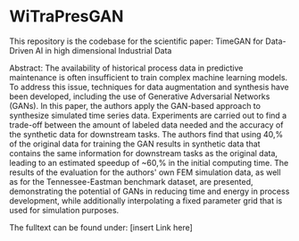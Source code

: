 # WiTraPresGAN

This repository is the codebase for the scientific paper: TimeGAN for Data-Driven AI in high dimensional Industrial Data

Abstract:
The availability of historical process data in predictive maintenance is often insufficient to train complex machine learning models. To address this issue, techniques for data augmentation and synthesis have been developed, including the use of Generative Adversarial Networks (GANs). In this paper, the authors apply the GAN-based approach to synthesize simulated time series data. Experiments are carried out to find a trade-off between the amount of labeled data needed and the accuracy of the synthetic data for downstream tasks. The authors find that using 40\,\% of the original data for training the GAN results in synthetic data that contains the same information for downstream tasks as the original data, leading to an estimated speedup of ~60\,\% in the initial computing time. The results of the evaluation for the authors' own FEM simulation data, as well as for the Tennessee-Eastman benchmark dataset, are presented, demonstrating the potential of GANs in reducing time and energy in process development, while additionally interpolating a fixed parameter grid that is used for simulation purposes.

The fulltext can be found under: [insert Link here]
